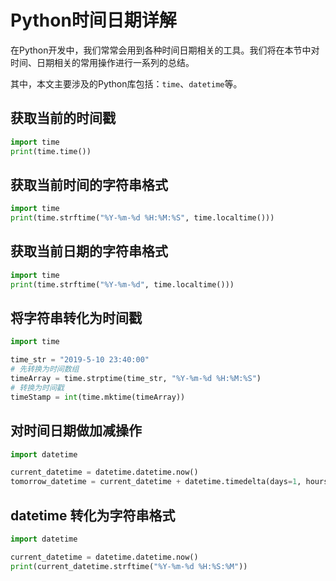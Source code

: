 # Python时间日期详解

在Python开发中，我们常常会用到各种时间日期相关的工具。我们将在本节中对时间、日期相关的常用操作进行一系列的总结。

其中，本文主要涉及的Python库包括：`time`、`datetime`等。

## 获取当前的时间戳

```python
import time
print(time.time())
```

## 获取当前时间的字符串格式

```python
import time
print(time.strftime("%Y-%m-%d %H:%M:%S", time.localtime()))
```

## 获取当前日期的字符串格式

```python
import time
print(time.strftime("%Y-%m-%d", time.localtime()))
```

## 将字符串转化为时间戳

```python
import time

time_str = "2019-5-10 23:40:00"
# 先转换为时间数组
timeArray = time.strptime(time_str, "%Y-%m-%d %H:%M:%S")
# 转换为时间戳
timeStamp = int(time.mktime(timeArray))
```

## 对时间日期做加减操作

```python
import datetime

current_datetime = datetime.datetime.now()
tomorrow_datetime = current_datetime + datetime.timedelta(days=1, hours=0, minutes=0, seconds=0)
```

## datetime 转化为字符串格式

```python
import datetime

current_datetime = datetime.datetime.now()
print(current_datetime.strftime("%Y-%m-%d %H:%S:%M"))
```
